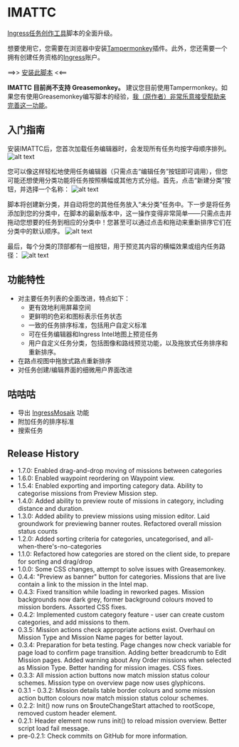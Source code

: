 # IMATTC
[Ingress任务创作工具](https://mission-author-dot-betaspike.appspot.com/)脚本的全面升级。

想要使用它，您需要在浏览器中安装[Tampermonkey](https://tampermonkey.net/)插件。此外，您还需要一个拥有创建任务资格的[Ingress](https://ingress.com/)账户。

==>> [安装此脚本](https://github.com/adinlead/IMATTC/raw/master/IMATTC.user.js) <<==

**IMATTC 目前尚不支持 Greasemonkey。** 建议您目前使用Tampermonkey。如果您有使用Greasemonkey编写脚本的经验，[我（原作者）非常乐意接受帮助来完善这一功能]((https://github.com/andyjennings314/IMATTC/issues/9))。

## 入门指南

安装IMATTC后，您首次加载任务编辑器时，会发现所有任务均按字母顺序排列。
![alt text](https://github.com/andyjennings314/IMATTC/raw/master/img/screen1.PNG "Screenshot 1")

您可以像这样轻松地使用任务编辑器（只需点击“编辑任务”按钮即可调用），但您可能还想使用分类功能将任务按照横幅或其他方式分组。首先，点击“新建分类”按钮，并选择一个名称：
![alt text](https://github.com/andyjennings314/IMATTC/raw/master/img/screen2.PNG "Screenshot 2")

脚本将创建新分类，并自动将您的其他任务放入“未分类”任务中。下一步是将任务添加到您的分类中，在脚本的最新版本中，这一操作变得非常简单——只需点击并拖动您想要的任务到相应的分类中！您甚至可以通过点击和拖动来重新排序它们在分类中的默认顺序。
![alt text](https://github.com/andyjennings314/IMATTC/raw/master/img/screen5.PNG "Screenshot 5")

最后，每个分类的顶部都有一组按钮，用于预览其内容的横幅效果或组内任务路径：
![alt text](https://github.com/andyjennings314/IMATTC/raw/master/img/screen6.PNG "Screenshot 6")

## 功能特性
- 对主要任务列表的全面改进，特点如下：
  - 更有效地利用屏幕空间
  - 更鲜明的色彩和图标表示任务状态
  - 一致的任务排序标准，包括用户自定义标准
  - 可在任务编辑器和Ingress Intel地图上预览任务
  - 用户自定义任务分类，包括图像和路线预览功能，以及拖放式任务排序和重新排序。
- 在路点视图中拖放式路点重新排序
- 对任务创建/编辑界面的细微用户界面改进


## 咕咕咕
- 导出 [IngressMosaik](https://ingressmosaik.com) 功能
- 附加任务的排序标准
- 搜索任务

## Release History
- 1.7.0: Enabled drag-and-drop moving of missions between categories
- 1.6.0: Enabled waypoint reordering on Waypoint view.
- 1.5.4: Enabled exporting and importing category data. Ability to categorise missions from Preview Mission step.
- 1.4.0: Added ability to preview route of missions in category, including distance and duration.
- 1.3.0: Added ability to preview missions using mission editor. Laid groundwork for previewing banner routes. Refactored overall mission status counts
- 1.2.0: Added sorting criteria for categories, uncategorised, and all-when-there's-no-categories
- 1.1.0: Refactored how categories are stored on the client side, to prepare for sorting and drag/drop
- 1.0.0: Some CSS changes, attempt to solve issues with Greasemonkey.
- 0.4.4: "Preview as banner" button for categories. Missions that are live contain a link to the mission in the Intel map.
- 0.4.3: Fixed transition while loading in reworked pages. Mission backgrounds now dark grey, former background colours moved to mission borders. Assorted CSS fixes.
- 0.4.2: Implemented custom category feature - user can create custom categories, and add missions to them.
- 0.3.5: Mission actions check appropriate actions exist. Overhaul on Mission Type and Mission Name pages for better layout.
- 0.3.4: Preparation for beta testing. Page changes now check variable for page load to confirm page transition. Adding better breadcrumb to Edit Mission pages. Added warning about Any Order missions when selected as Mission Type. Better handing for mission images. CSS fixes.
- 0.3.3: All mission action buttons now match mission status colour schemes. Mission type on overview page now uses glyphicons.
- 0.3.1 - 0.3.2: Mission details table border colours and some mission action button colours now match mission status colour schemes.
- 0.2.2: Init() now runs on $routeChangeStart attached to rootScope, removed custom header element.
- 0.2.1: Header element now runs init() to reload mission overview. Better script load fail message.
- pre-0.2.1: Check commits on GitHub for more information.
